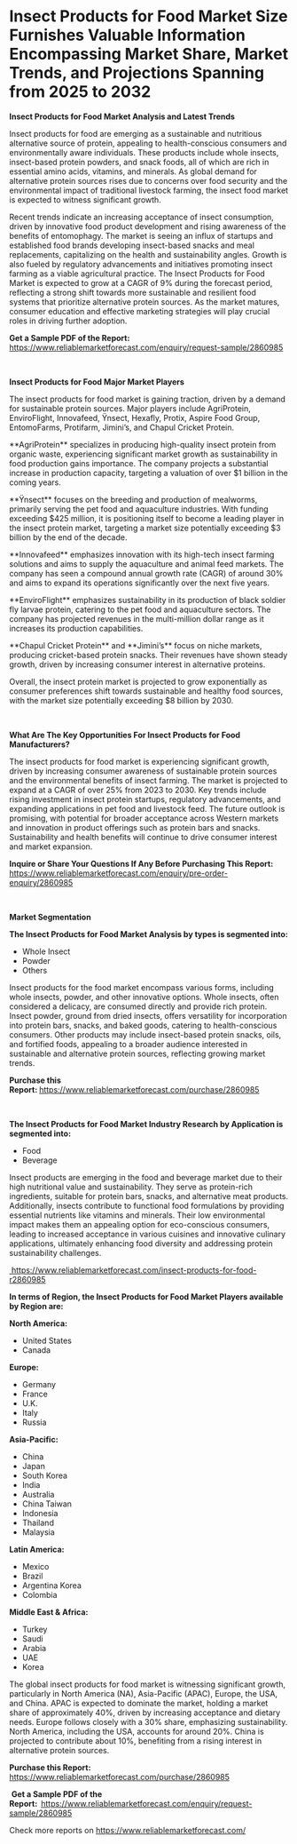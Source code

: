 <p><h1>Insect Products for Food Market Size Furnishes Valuable Information Encompassing Market Share, Market Trends, and Projections Spanning from 2025 to 2032</h1></p><p><strong>Insect Products for Food Market Analysis and Latest Trends</strong></p>
<p><p>Insect products for food are emerging as a sustainable and nutritious alternative source of protein, appealing to health-conscious consumers and environmentally aware individuals. These products include whole insects, insect-based protein powders, and snack foods, all of which are rich in essential amino acids, vitamins, and minerals. As global demand for alternative protein sources rises due to concerns over food security and the environmental impact of traditional livestock farming, the insect food market is expected to witness significant growth.</p><p>Recent trends indicate an increasing acceptance of insect consumption, driven by innovative food product development and rising awareness of the benefits of entomophagy. The market is seeing an influx of startups and established food brands developing insect-based snacks and meal replacements, capitalizing on the health and sustainability angles. Growth is also fueled by regulatory advancements and initiatives promoting insect farming as a viable agricultural practice. The Insect Products for Food Market is expected to grow at a CAGR of 9% during the forecast period, reflecting a strong shift towards more sustainable and resilient food systems that prioritize alternative protein sources. As the market matures, consumer education and effective marketing strategies will play crucial roles in driving further adoption.</p></p>
<p><strong>Get a Sample PDF of the Report:&nbsp;</strong> <a href="https://www.reliablemarketforecast.com/enquiry/request-sample/2860985?utm_campaign=2724&utm_medium=2&utm_source=Github&utm_content=ia&utm_term=12032025&utm_id=insect-products-for-food">https://www.reliablemarketforecast.com/enquiry/request-sample/2860985</a></p>
<p>&nbsp;</p>
<p><strong>Insect Products for Food Major Market Players</strong></p>
<p><p>The insect products for food market is gaining traction, driven by a demand for sustainable protein sources. Major players include AgriProtein, EnviroFlight, Innovafeed, Ÿnsect, Hexafly, Protix, Aspire Food Group, EntomoFarms, Protifarm, Jimini’s, and Chapul Cricket Protein.</p><p>**AgriProtein** specializes in producing high-quality insect protein from organic waste, experiencing significant market growth as sustainability in food production gains importance. The company projects a substantial increase in production capacity, targeting a valuation of over $1 billion in the coming years.</p><p>**Ÿnsect** focuses on the breeding and production of mealworms, primarily serving the pet food and aquaculture industries. With funding exceeding $425 million, it is positioning itself to become a leading player in the insect protein market, targeting a market size potentially exceeding $3 billion by the end of the decade.</p><p>**Innovafeed** emphasizes innovation with its high-tech insect farming solutions and aims to supply the aquaculture and animal feed markets. The company has seen a compound annual growth rate (CAGR) of around 30% and aims to expand its operations significantly over the next five years.</p><p>**EnviroFlight** emphasizes sustainability in its production of black soldier fly larvae protein, catering to the pet food and aquaculture sectors. The company has projected revenues in the multi-million dollar range as it increases its production capabilities.</p><p>**Chapul Cricket Protein** and **Jimini’s** focus on niche markets, producing cricket-based protein snacks. Their revenues have shown steady growth, driven by increasing consumer interest in alternative proteins.</p><p>Overall, the insect protein market is projected to grow exponentially as consumer preferences shift towards sustainable and healthy food sources, with the market size potentially exceeding $8 billion by 2030.</p></p>
<p>&nbsp;</p>
<p><strong>What Are The Key Opportunities For Insect Products for Food Manufacturers?</strong></p>
<p><p>The insect products for food market is experiencing significant growth, driven by increasing consumer awareness of sustainable protein sources and the environmental benefits of insect farming. The market is projected to expand at a CAGR of over 25% from 2023 to 2030. Key trends include rising investment in insect protein startups, regulatory advancements, and expanding applications in pet food and livestock feed. The future outlook is promising, with potential for broader acceptance across Western markets and innovation in product offerings such as protein bars and snacks. Sustainability and health benefits will continue to drive consumer interest and market expansion.</p></p>
<p><strong>Inquire or Share Your Questions If Any Before Purchasing This Report:</strong> <a href="https://www.reliablemarketforecast.com/enquiry/pre-order-enquiry/2860985?utm_campaign=2724&utm_medium=2&utm_source=Github&utm_content=ia&utm_term=12032025&utm_id=insect-products-for-food">https://www.reliablemarketforecast.com/enquiry/pre-order-enquiry/2860985</a></p>
<p>&nbsp;</p>
<p><strong>Market Segmentation</strong></p>
<p><strong>The Insect Products for Food Market Analysis by types is segmented into:</strong></p>
<p><ul><li>Whole Insect</li><li>Powder</li><li>Others</li></ul></p>
<p><p>Insect products for the food market encompass various forms, including whole insects, powder, and other innovative options. Whole insects, often considered a delicacy, are consumed directly and provide rich protein. Insect powder, ground from dried insects, offers versatility for incorporation into protein bars, snacks, and baked goods, catering to health-conscious consumers. Other products may include insect-based protein snacks, oils, and fortified foods, appealing to a broader audience interested in sustainable and alternative protein sources, reflecting growing market trends.</p></p>
<p><strong>Purchase this Report:&nbsp;</strong><a href="https://www.reliablemarketforecast.com/purchase/2860985?utm_campaign=2724&utm_medium=2&utm_source=Github&utm_content=ia&utm_term=12032025&utm_id=insect-products-for-food">https://www.reliablemarketforecast.com/purchase/2860985</a></p>
<p>&nbsp;</p>
<p><strong>The Insect Products for Food Market Industry Research by Application is segmented into:</strong></p>
<p><ul><li>Food</li><li>Beverage</li></ul></p>
<p><p>Insect products are emerging in the food and beverage market due to their high nutritional value and sustainability. They serve as protein-rich ingredients, suitable for protein bars, snacks, and alternative meat products. Additionally, insects contribute to functional food formulations by providing essential nutrients like vitamins and minerals. Their low environmental impact makes them an appealing option for eco-conscious consumers, leading to increased acceptance in various cuisines and innovative culinary applications, ultimately enhancing food diversity and addressing protein sustainability challenges.</p></p>
<p><a href="https://www.reliablemarketforecast.com/insect-products-for-food-r2860985?utm_campaign=2724&utm_medium=2&utm_source=Github&utm_content=ia&utm_term=12032025&utm_id=insect-products-for-food">&nbsp;https://www.reliablemarketforecast.com/insect-products-for-food-r2860985</a></p>
<p><strong>In terms of Region, the Insect Products for Food Market Players available by Region are:</strong></p>
<p>
    <p> <strong> North America: </strong>
        <ul>
            <li>United States</li>
            <li>Canada</li>
        </ul>
        </p> 
    <p> <strong> Europe: </strong>
        <ul>
            <li>Germany</li>
            <li>France</li>
            <li>U.K.</li>
            <li>Italy</li>
            <li>Russia</li>
        </ul>
        </p> 
    <p> <strong> Asia-Pacific: </strong>
        <ul>
            <li>China</li>
            <li>Japan</li>
            <li>South Korea</li>
            <li>India</li>
            <li>Australia</li>
            <li>China Taiwan</li>
            <li>Indonesia</li>
            <li>Thailand</li>
            <li>Malaysia</li>
        </ul>
        </p> 
    <p> <strong> Latin America: </strong>
        <ul>
            <li>Mexico</li>
            <li>Brazil</li>
            <li>Argentina Korea</li>
            <li>Colombia</li>
        </ul>
        </p> 
    <p> <strong> Middle East & Africa: </strong>
        <ul>
            <li>Turkey</li>
            <li>Saudi</li>
            <li>Arabia</li>
            <li>UAE</li>
            <li>Korea</li>
        </ul>
    </p>
    </p>
<p><p>The global insect products for food market is witnessing significant growth, particularly in North America (NA), Asia-Pacific (APAC), Europe, the USA, and China. APAC is expected to dominate the market, holding a market share of approximately 40%, driven by increasing acceptance and dietary needs. Europe follows closely with a 30% share, emphasizing sustainability. North America, including the USA, accounts for around 20%. China is projected to contribute about 10%, benefiting from a rising interest in alternative protein sources.</p></p>
<p><strong>Purchase this Report: </strong><a href="https://www.reliablemarketforecast.com/purchase/2860985?utm_campaign=2724&utm_medium=2&utm_source=Github&utm_content=ia&utm_term=12032025&utm_id=insect-products-for-food">https://www.reliablemarketforecast.com/purchase/2860985</a></p>
<p>&nbsp;<strong>Get a Sample PDF of the Report:&nbsp;&nbsp;</strong><a href="https://www.reliablemarketforecast.com/enquiry/request-sample/2860985?utm_campaign=2724&utm_medium=2&utm_source=Github&utm_content=ia&utm_term=12032025&utm_id=insect-products-for-food">https://www.reliablemarketforecast.com/enquiry/request-sample/2860985</a></p>
<p><strong></strong></p>
<p>Check more reports on <a href="https://www.reliablemarketforecast.com/?utm_campaign=2724&utm_medium=2&utm_source=Github&utm_content=ia&utm_term=12032025&utm_id=insect-products-for-food">https://www.reliablemarketforecast.com/</a></p>
